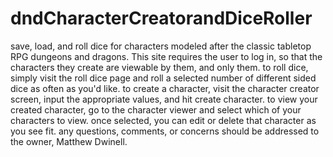 # dndCharacterCreatorandDiceRoller
save, load, and roll dice for characters  modeled after the classic tabletop RPG dungeons and dragons.
This site requires the user to log in, so that the characters they create are viewable by them, and only them.
to roll dice, simply visit the roll dice page and roll a selected number of different sided dice as often as you'd like.
to create a character, visit the character creator screen, input the appropriate values, and hit create character.
to view your created character, go to the character viewer and select which of your characters to view. once selected,
you can edit or delete that character as you see fit.
any questions, comments, or concerns should be addressed to the owner, Matthew Dwinell.
